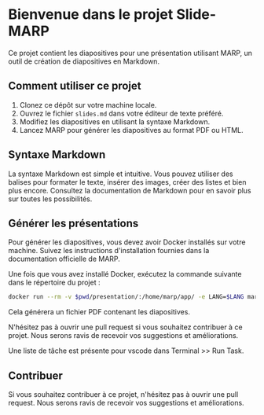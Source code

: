 # Bienvenue dans le projet Slide-MARP

Ce projet contient les diapositives pour une présentation utilisant MARP, un outil de création de diapositives en Markdown.

## Comment utiliser ce projet

1. Clonez ce dépôt sur votre machine locale.
2. Ouvrez le fichier `slides.md` dans votre éditeur de texte préféré.
3. Modifiez les diapositives en utilisant la syntaxe Markdown.
4. Lancez MARP pour générer les diapositives au format PDF ou HTML.

## Syntaxe Markdown

La syntaxe Markdown est simple et intuitive. Vous pouvez utiliser des balises pour formater le texte, insérer des images, créer des listes et bien plus encore. Consultez la documentation de Markdown pour en savoir plus sur toutes les possibilités.

## Générer les présentations

Pour générer les diapositives, vous devez avoir Docker installés sur votre machine. Suivez les instructions d'installation fournies dans la documentation officielle de MARP.

Une fois que vous avez installé Docker, exécutez la commande suivante dans le répertoire du projet :

```bash
docker run --rm -v $pwd/presentation/:/home/marp/app/ -e LANG=$LANG marpteam/marp-cli slides.md --pdf -o output.pdf
```

Cela générera un fichier PDF contenant les diapositives.

N'hésitez pas à ouvrir une pull request si vous souhaitez contribuer à ce projet. Nous serons ravis de recevoir vos suggestions et améliorations.

Une liste de tâche est présente pour vscode dans Terminal >> Run Task.

## Contribuer

Si vous souhaitez contribuer à ce projet, n'hésitez pas à ouvrir une pull request. Nous serons ravis de recevoir vos suggestions et améliorations.
